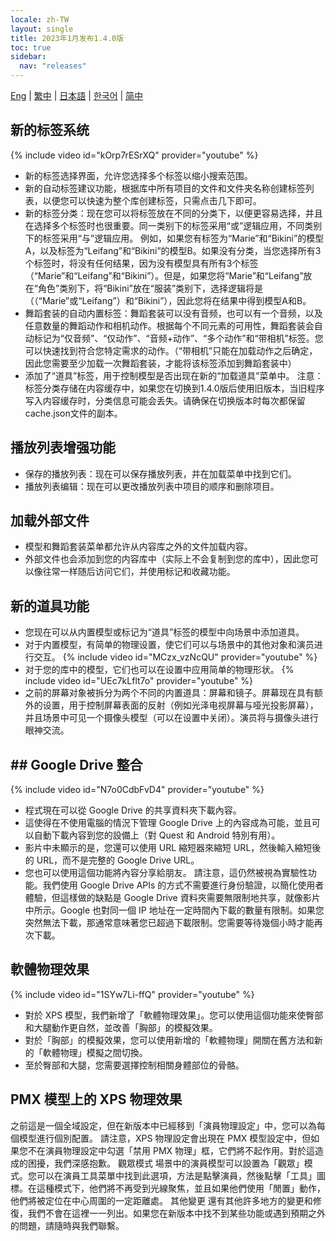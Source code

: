 ```yaml
---
locale: zh-TW
layout: single
title: 2023年1月发布1.4.0版
toc: true
sidebar:
  nav: "releases"
---
```

[Eng](/dancexr/releases/1.4.0) | [繁中](/tw/dancexr/releases/1.4.0) | [日本語](/jp/dancexr/releases/1.4.0) | [한국어](/kr/dancexr/releases/1.4.0) | [简中](/zh/dancexr/releases/1.4.0)


## 新的标签系统
{% include video id="kOrp7rESrXQ" provider="youtube" %}
* 新的标签选择界面，允许您选择多个标签以缩小搜索范围。
* 新的自动标签建议功能，根据库中所有项目的文件和文件夹名称创建标签列表，以便您可以快速为整个库创建标签，只需点击几下即可。
* 新的标签分类：现在您可以将标签放在不同的分类下，以便更容易选择，并且在选择多个标签时也很重要。同一类别下的标签采用“或”逻辑应用，不同类别下的标签采用“与”逻辑应用。
例如，如果您有标签为“Marie”和“Bikini”的模型A，以及标签为“Leifang”和“Bikini”的模型B。如果没有分类，当您选择所有3个标签时，将没有任何结果，因为没有模型具有所有3个标签（“Marie”和“Leifang”和“Bikini”）。但是，如果您将“Marie”和“Leifang”放在“角色”类别下，将“Bikini”放在“服装”类别下，选择逻辑将是（（“Marie”或“Leifang”）和“Bikini”），因此您将在结果中得到模型A和B。
* 舞蹈套装的自动内置标签：舞蹈套装可以没有音频，也可以有一个音频，以及任意数量的舞蹈动作和相机动作。根据每个不同元素的可用性，舞蹈套装会自动标记为“仅音频”、“仅动作”、“音频+动作”、“多个动作”和“带相机”标签。您可以快速找到符合您特定需求的动作。（“带相机”只能在加载动作之后确定，因此您需要至少加载一次舞蹈套装，才能将该标签添加到舞蹈套装中）
* 添加了“道具”标签，用于控制模型是否出现在新的“加载道具”菜单中。
注意：标签分类存储在内容缓存中，如果您在切换到1.4.0版后使用旧版本，当旧程序写入内容缓存时，分类信息可能会丢失。请确保在切换版本时每次都保留cache.json文件的副本。

## 播放列表增强功能
* 保存的播放列表：现在可以保存播放列表，并在加载菜单中找到它们。
* 播放列表编辑：现在可以更改播放列表中项目的顺序和删除项目。

## 加载外部文件
* 模型和舞蹈套装菜单都允许从内容库之外的文件加载内容。
* 外部文件也会添加到您的内容库中（实际上不会复制到您的库中），因此您可以像往常一样随后访问它们，并使用标记和收藏功能。

## 新的道具功能
* 您现在可以从内置模型或标记为“道具”标签的模型中向场景中添加道具。
* 对于内置模型，有简单的物理设置，使它们可以与场景中的其他对象和演员进行交互。
{% include video id="MCzx_vzNcQU" provider="youtube" %}
* 对于您的库中的模型，它们也可以在设置中应用简单的物理形状。
{% include video id="UEc7kLflt7o" provider="youtube" %}
* 之前的屏幕对象被拆分为两个不同的内置道具：屏幕和镜子。屏幕现在具有额外的设置，用于控制屏幕表面的反射（例如光泽电视屏幕与哑光投影屏幕），并且场景中可见一个摄像头模型（可以在设置中关闭）。演员将与摄像头进行眼神交流。
## ## Google Drive 整合
{% include video id="N7o0CdbFvD4" provider="youtube" %}
* 程式現在可以從 Google Drive 的共享資料夾下載內容。
* 這使得在不使用電腦的情況下管理 Google Drive 上的內容成為可能，並且可以自動下載內容到您的設備上（對 Quest 和 Android 特別有用）。
* 影片中未顯示的是，您還可以使用 URL 縮短器來縮短 URL，然後輸入縮短後的 URL，而不是完整的 Google Drive URL。
* 您也可以使用這個功能將內容分享給朋友。
請注意，這仍然被視為實驗性功能。我們使用 Google Drive APIs 的方式不需要進行身份驗證，以簡化使用者體驗，但這樣做的缺點是 Google Drive 資料夾需要無限制地共享，就像影片中所示。Google 也對同一個 IP 地址在一定時間內下載的數量有限制。如果您突然無法下載，那通常意味著您已超過下載限制。您需要等待幾個小時才能再次下載。

## 軟體物理效果
{% include video id="1SYw7Li-ffQ" provider="youtube" %}
* 對於 XPS 模型，我們新增了「軟體物理效果」。您可以使用這個功能來使臀部和大腿動作更自然，並改善「胸部」的模擬效果。
* 對於「胸部」的模擬效果，您可以使用新增的「軟體物理」開關在舊方法和新的「軟體物理」模擬之間切換。
* 至於臀部和大腿，您需要選擇控制相關身體部位的骨骼。

## PMX 模型上的 XPS 物理效果
之前這是一個全域設定，但在新版本中已經移到「演員物理設定」中，您可以為每個模型進行個別配置。
請注意，XPS 物理設定會出現在 PMX 模型設定中，但如果您不在演員物理設定中勾選「禁用 PMX 物理」框，它們將不起作用。對於這造成的困擾，我們深感抱歉。
觀眾模式
場景中的演員模型可以設置為「觀眾」模式。您可以在演員工具菜單中找到此選項，方法是點擊演員，然後點擊「工具」圖標。在這種模式下，他們將不再受到光線聚焦，並且如果他們使用「閒置」動作，他們將被定位在中心周圍的一定距離處。
其他變更
還有其他許多地方的變更和修復，我們不會在這裡一一列出。如果您在新版本中找不到某些功能或遇到預期之外的問題，請隨時與我們聯繫。